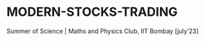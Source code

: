# MODERN-STOCKS-TRADING
Summer of Science | Maths and Physics Club, IIT Bombay                  [july’23]
